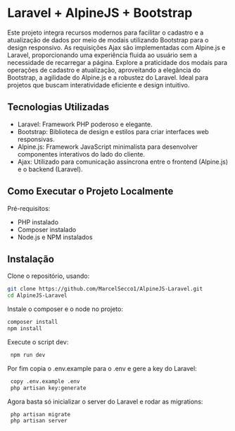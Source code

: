 # Laravel + AlpineJS + Bootstrap

Este projeto integra recursos modernos para facilitar o cadastro e a atualização de dados por meio de modais utilizando Bootstrap para o design responsivo. As requisições Ajax são implementadas com Alpine.js e Laravel, proporcionando uma experiência fluida ao usuário sem a necessidade de recarregar a página. Explore a praticidade dos modais para operações de cadastro e atualização, aproveitando a elegância do Bootstrap, a agilidade do Alpine.js e a robustez do Laravel. Ideal para projetos que buscam interatividade eficiente e design intuitivo.

## Tecnologias Utilizadas

-   Laravel: Framework PHP poderoso e elegante.
-   Bootstrap: Biblioteca de design e estilos para criar interfaces web responsivas.
-   Alpine.js: Framework JavaScript minimalista para desenvolver componentes interativos do lado do cliente.
-   Ajax: Utilizado para comunicação assíncrona entre o frontend (Alpine.js) e o backend (Laravel).

## Como Executar o Projeto Localmente

Pré-requisitos:

-   PHP instalado
-   Composer instalado
-   Node.js e NPM instalados

## Instalação

Clone o repositório, usando:

```bash
git clone https://github.com/MarcelSecco1/AlpineJS-Laravel.git
cd AlpineJS-Laravel
```

Instale o composer e o node no projeto:

```bash
composer install
npm install
```

Execute o script dev:

```bash
 npm run dev
```

Por fim copia o .env.example para o .env e gere a key do Laravel:

```bash
 copy .env.example .env
 php artisan key:generate
```

Agora basta só inicializar o server do Laravel e rodar as migrations:

```bash
 php artisan migrate
 php artisan server
```
